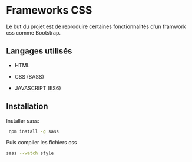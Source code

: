 
# Frameworks CSS

Le but du projet est de reproduire certaines fonctionnalités d'un framwork css comme Bootstrap.





## Langages utilisés

- HTML

- CSS (SASS)

- JAVASCRIPT (ES6)






## Installation

Installer sass:

```bash
 npm install -g sass

```

Puis compiler les fichiers css 

```bash
sass --watch style 

```
    